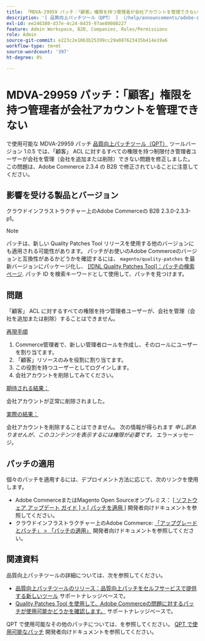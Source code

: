 ```yaml
---
title: 「MDVA-29959 パッチ：「顧客」権限を持つ管理者が会社アカウントを管理できない」
description: '[ 品質向上パッチツール（QPT） ] （/help/announcements/adobe-commerce-announcements/magento-quality-patches-released-new-tool-to-self-serve-quality-patches.md）ツールバージョン 1.0.5 で利用可能な MDVA-29959 パッチにより、「顧客」 ACL のすべての権限を持つ制限付き管理者ユーザーが会社を管理（会社を追加または削除）できない問題が修正されました。 この問題は、Adobe Commerce 2.3.4 の B2B で修正されていることに注意してください。'
exl-id: ee246380-d37e-4c24-8435-97ae80088227
feature: Admin Workspace, B2B, Companies, Roles/Permissions
role: Admin
source-git-commit: e223c2e1063b25399cc29a087623435b414e19a6
workflow-type: tm+mt
source-wordcount: '397'
ht-degree: 0%

---
```


# MDVA-29959 パッチ：「顧客」権限を持つ管理者が会社アカウントを管理できない

で使用可能な MDVA-29959 パッチ [品質向上パッチツール（QPT）](/help/announcements/adobe-commerce-announcements/magento-quality-patches-released-new-tool-to-self-serve-quality-patches.md) ツールバージョン 1.0.5 では、「顧客」 ACL に対するすべての権限を持つ制限付き管理者ユーザーが会社を管理（会社を追加または削除）できない問題を修正しました。 この問題は、Adobe Commerce 2.3.4 の B2B で修正されていることに注意してください。

## 影響を受ける製品とバージョン

クラウドインフラストラクチャー上のAdobe Commerceの B2B 2.3.0-2.3.3-p1。

>[!NOTE]
>
>パッチは、新しい Quality Patches Tool リリースを使用する他のバージョンにも適用される可能性があります。 パッチがお使いのAdobe Commerceのバージョンと互換性があるかどうかを確認するには、 `magento/quality-patches` を最新バージョンにパッケージ化し、 [[!DNL Quality Patches Tool]：パッチの検索ページ](https://devdocs.magento.com/quality-patches/tool.html#patch-grid). パッチ ID を検索キーワードとして使用して、パッチを見つけます。

## 問題

「顧客」 ACL に対するすべての権限を持つ管理者ユーザーが、会社を管理（会社を追加または削除）することはできません。

<u>再現手順</u>

1. Commerce管理者で、新しい管理者ロールを作成し、そのロールにユーザーを割り当てます。
1. 「顧客」リソースのみを役割に割り当てます。
1. この役割を持つユーザーとしてログインします。
1. 会社アカウントを削除してみてください。

<u>期待される結果：</u>

会社アカウントが正常に削除されました。

<u>実際の結果：</u>

会社アカウントを削除することはできません。 次の情報が得られます *申し訳ありませんが、このコンテンツを表示するには権限が必要です。* エラーメッセージ。

## パッチの適用

個々のパッチを適用するには、デプロイメント方法に応じて、次のリンクを使用します。

* Adobe CommerceまたはMagento Open Sourceオンプレミス： [[ ソフトウェア アップデート ガイド ] > [ パッチを適用 ]](https://devdocs.magento.com/guides/v2.4/comp-mgr/patching/mqp.html) 開発者向けドキュメントを参照してください。
* クラウドインフラストラクチャー上のAdobe Commerce: [「アップグレードとパッチ」 > 「パッチの適用」](https://devdocs.magento.com/cloud/project/project-patch.html) 開発者向けドキュメントを参照してください。

## 関連資料

品質向上パッチツールの詳細については、次を参照してください。

* [品質向上パッチツールのリリース：品質向上パッチをセルフサービスで提供する新しいツール](/help/announcements/adobe-commerce-announcements/magento-quality-patches-released-new-tool-to-self-serve-quality-patches.md) サポートナレッジベースで。
* [Quality Patches Tool を使用して、Adobe Commerceの問題に対するパッチが使用可能かどうかを確認します。](/help/support-tools/patches-available-in-qpt-tool/check-patch-for-magento-issue-with-magento-quality-patches.md) サポートナレッジベースで。

QPT で使用可能なその他のパッチについては、を参照してください。 [QPT で使用可能なパッチ](https://devdocs.magento.com/quality-patches/tool.html#patch-grid) 開発者向けドキュメントを参照してください。
